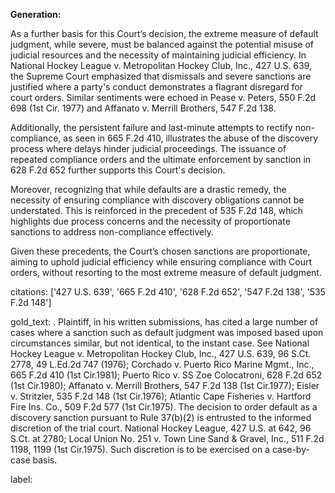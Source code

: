 **Generation:**

As a further basis for this Court’s decision, the extreme measure of default judgment, while severe, must be balanced against the potential misuse of judicial resources and the necessity of maintaining judicial efficiency. In National Hockey League v. Metropolitan Hockey Club, Inc., 427 U.S. 639, the Supreme Court emphasized that dismissals and severe sanctions are justified where a party's conduct demonstrates a flagrant disregard for court orders. Similar sentiments were echoed in Pease v. Peters, 550 F.2d 698 (1st Cir. 1977) and Affanato v. Merrill Brothers, 547 F.2d 138.

Additionally, the persistent failure and last-minute attempts to rectify non-compliance, as seen in 665 F.2d 410, illustrates the abuse of the discovery process where delays hinder judicial proceedings. The issuance of repeated compliance orders and the ultimate enforcement by sanction in 628 F.2d 652 further supports this Court's decision.

Moreover, recognizing that while defaults are a drastic remedy, the necessity of ensuring compliance with discovery obligations cannot be understated. This is reinforced in the precedent of 535 F.2d 148, which highlights due process concerns and the necessity of proportionate sanctions to address non-compliance effectively.

Given these precedents, the Court’s chosen sanctions are proportionate, aiming to uphold judicial efficiency while ensuring compliance with Court orders, without resorting to the most extreme measure of default judgment.

citations: ['427 U.S. 639', '665 F.2d 410', '628 F.2d 652', '547 F.2d 138', '535 F.2d 148']

gold_text: . Plaintiff, in his written submissions, has cited a large number of cases where a sanction such as default judgment was imposed based upon circumstances similar, but not identical, to the instant case. See National Hockey League v. Metropolitan Hockey Club, Inc., 427 U.S. 639, 96 S.Ct. 2778, 49 L.Ed.2d 747 (1976); Corchado v. Puerto Rico Marine Mgmt., Inc., 665 F.2d 410 (1st Cir.1981); Puerto Rico v. SS Zoe Colocatroni, 628 F.2d 652 (1st Cir.1980); Affanato v. Merrill Brothers, 547 F.2d 138 (1st Cir.1977); Eisler v. Stritzler, 535 F.2d 148 (1st Cir.1976); Atlantic Cape Fisheries v. Hartford Fire Ins. Co., 509 F.2d 577 (1st Cir.1975). The decision to order default as a discovery sanction pursuant to Rule 37(b)(2) is entrusted to the informed discretion of the trial court. National Hockey League, 427 U.S. at 642, 96 S.Ct. at 2780; Local Union No. 251 v. Town Line Sand & Gravel, Inc., 511 F.2d 1198, 1199 (1st Cir.1975). Such discretion is to be exercised on a case-by-case basis.

label: 